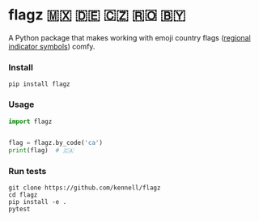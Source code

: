 # flagz 🇲🇽 🇩🇪 🇨🇿 🇷🇴 🇧🇾

A Python package that makes working with emoji country flags ([regional indicator symbols](https://en.wikipedia.org/wiki/Regional_Indicator_Symbol)) comfy.

### Install

```
pip install flagz
```

### Usage

```python
import flagz


flag = flagz.by_code('ca')
print(flag)  # 🇨🇦
```

### Run tests

```
git clone https://github.com/kennell/flagz
cd flagz
pip install -e .
pytest
```
